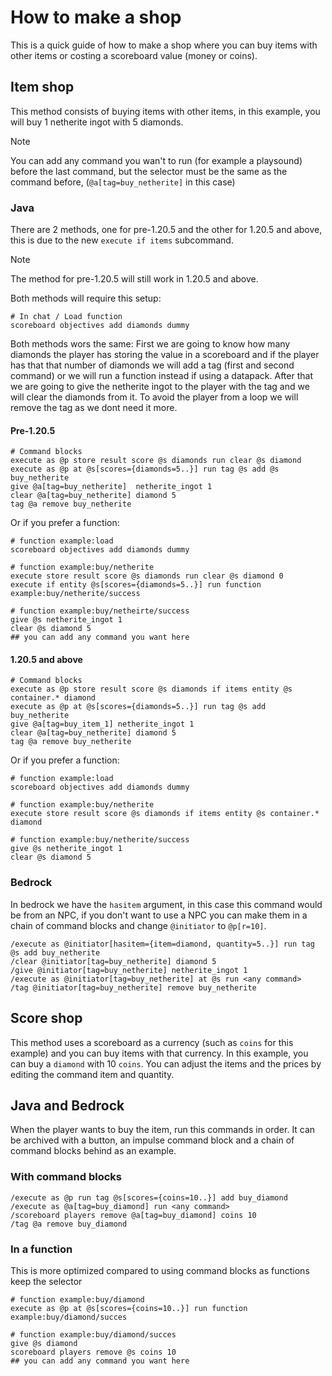 # How to make a shop
This is a quick guide of how to make a shop where you can buy items with other items or costing a scoreboard value (money or coins).

## Item shop
This method consists of buying items with other items, in this example, you will buy 1 netherite ingot with 5 diamonds.

> [!NOTE]
> You can add any command you wan't to run (for example a playsound) before the last command, but the selector must be the same as the command before, (`@a[tag=buy_netherite]` in this case)

### Java
There are 2 methods, one for pre-1.20.5 and the other for 1.20.5 and above, this is due to the new `execute if items` subcommand.
> [!NOTE]
> The method for pre-1.20.5 will still work in 1.20.5 and above.

Both methods will require this setup:

    # In chat / Load function
    scoreboard objectives add diamonds dummy

Both methods wors the same:
First we are going to know how many diamonds the player has storing the value in a scoreboard and if the player has that that number of diamonds we will add a tag (first and second command) or we will run a function instead if using a datapack.
After that we are going to give the netherite ingot to the player with the tag and we will clear the diamonds from it.
To avoid the player from a loop we will remove the tag as we dont need it more.

#### Pre-1.20.5

    # Command blocks
    execute as @p store result score @s diamonds run clear @s diamond
    execute as @p at @s[scores={diamonds=5..}] run tag @s add @s buy_netherite
    give @a[tag=buy_netherite]  netherite_ingot 1
    clear @a[tag=buy_netherite] diamond 5
    tag @a remove buy_netherite

Or if you prefer a function:

    # function example:load
    scoreboard objectives add diamonds dummy
    
    # function example:buy/netherite
    execute store result score @s diamonds run clear @s diamond 0
    execute if entity @s[scores={diamonds=5..}] run function example:buy/netherite/success

    # function example:buy/netheirte/success
    give @s netherite_ingot 1
    clear @s diamond 5
    ## you can add any command you want here


#### 1.20.5 and above

    # Command blocks
    execute as @p store result score @s diamonds if items entity @s container.* diamond
    execute as @p at @s[scores={diamonds=5..}] run tag @s add buy_netherite
    give @a[tag=buy_item_1] netherite_ingot 1
    clear @a[tag=buy_netherite] diamond 5
    tag @a remove buy_netherite
    
Or if you prefer a function:

    # function example:load
    scoreboard objectives add diamonds dummy
    
    # function example:buy/netherite
    execute store result score @s diamonds if items entity @s container.* diamond
    
    # function example:buy/netherite/success
    give @s netherite_ingot 1
    clear @s diamond 5



### Bedrock
In bedrock we have the `hasitem` argument, in this case this command would be from an NPC, if you don't want to use a NPC you can make them in a chain of command blocks and change `@initiator` to `@p[r=10]`.

    /execute as @initiator[hasitem={item=diamond, quantity=5..}] run tag @s add buy_netherite
    /clear @initiator[tag=buy_netherite] diamond 5
    /give @initiator[tag=buy_netherite] netherite_ingot 1
    /execute as @initiator[tag=buy_netherite] at @s run <any command>
    /tag @initiator[tag=buy_netherite] remove buy_netherite

## Score shop
This method uses a scoreboard as a currency (such as `coins` for this example) and you can buy items with that currency. In this example, you can buy a `diamond` with 10 `coins`.
You can adjust the items and the prices by editing the command item and quantity.

## Java and Bedrock
When the player wants to buy the item, run this commands in order. It can be archived with a button, an impulse command block and a chain of command blocks behind as an example.

### With command blocks

    /execute as @p run tag @s[scores={coins=10..}] add buy_diamond
    /execute as @a[tag=buy_diamond] run <any command>
    /scoreboard players remove @a[tag=buy_diamond] coins 10
    /tag @a remove buy_diamond

### In a function
This is more optimized compared to using command blocks as functions keep the selector

    # function example:buy/diamond
    execute as @p at @s[scores={coins=10..}] run function example:buy/diamond/succes

    # function example:buy/diamond/succes
    give @s diamond
    scoreboard players remove @s coins 10
    ## you can add any command you want here
